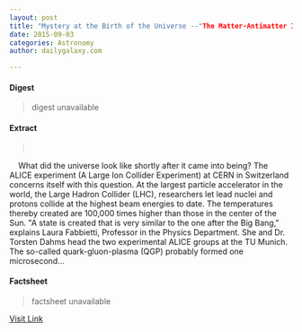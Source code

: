 ```yaml
---
layout: post
title: "Mystery at the Birth of the Universe --"The Matter-Antimatter Imbalance""
date: 2015-09-03
categories: Astronomy
author: dailygalaxy.com

---
```



#### Digest
>digest unavailable

#### Extract
>         What did the universe look like shortly after it came into being? The ALICE experiment (A Large Ion Collider Experiment) at CERN in Switzerland concerns itself with this question. At the largest particle accelerator in the world, the Large Hadron Collider (LHC), researchers let lead nuclei and protons collide at the highest beam energies to date. The temperatures thereby created are 100,000 times higher than those in the center of the Sun. "A state is created that is very similar to the one after the Big Bang," explains Laura Fabbietti, Professor in the Physics Department. She and Dr. Torsten Dahms head the two experimental ALICE groups at the TU Munich. The so-called quark-gluon-plasma (QGP) probably formed one microsecond...

#### Factsheet
>factsheet unavailable

[Visit Link](http://www.dailygalaxy.com/my_weblog/2015/09/mystery-of-the-birth-of-the-universe-the-matter-antimatter-imbalance.html)


